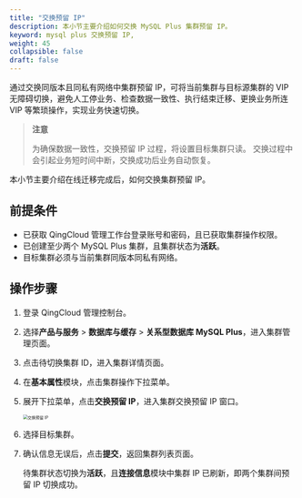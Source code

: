 ```yaml
---
title: "交换预留 IP"
description: 本小节主要介绍如何交换 MySQL Plus 集群预留 IP。 
keyword: mysql plus 交换预留 IP,
weight: 45
collapsible: false
draft: false
---
```



通过交换同版本且同私有网络中集群预留 IP，可将当前集群与目标源集群的 VIP 无障碍切换，避免人工停业务、检查数据一致性、执行结束迁移、更换业务所连 VIP 等繁琐操作，实现业务快速切换。

> **注意**
>
> 为确保数据一致性，交换预留 IP 过程，将设置目标集群只读。
> 交换过程中会引起业务短时间中断，交换成功后业务自动恢复。

本小节主要介绍在线迁移完成后，如何交换集群预留 IP。

## 前提条件

- 已获取 QingCloud 管理工作台登录账号和密码，且已获取集群操作权限。
- 已创建至少两个 MySQL Plus 集群，且集群状态为**活跃**。
- 目标集群必须与当前集群同版本同私有网络。

## 操作步骤

1. 登录 QingCloud 管理控制台。
2. 选择**产品与服务** > **数据库与缓存** > **关系型数据库 MySQL Plus**，进入集群管理页面。
3. 点击待切换集群 ID，进入集群详情页面。
4. 在**基本属性**模块，点击集群操作下拉菜单。
5. 展开下拉菜单，点击**交换预留 IP**，进入集群交换预留 IP 窗口。

   <img src="../../../_images/exchange_ip.png" alt="交换预留 IP" style="zoom:50%;" />

6. 选择目标集群。

7. 确认信息无误后，点击**提交**，返回集群列表页面。

   待集群状态切换为**活跃**，且**连接信息**模块中集群 IP 已刷新，即两个集群间预留 IP 切换成功。
